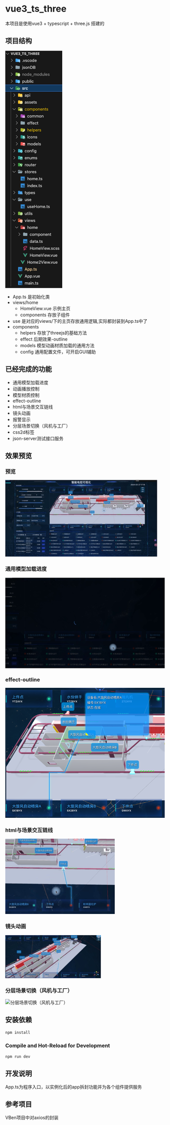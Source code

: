 <!--
 * @Author: zhou lei
 * @Date: 2024-01-29 10:38:55
 * @LastEditTime: 2024-03-27 17:37:21
 * @LastEditors: zhoulei && 910592680@qq.com
 * @Description: Description
 * @FilePath: /vue3_ts_three/README.md
 *  
-->
# vue3_ts_three

本项目是使用vue3 + typescript + three.js 搭建的

## 项目结构

![项目结构](public/doc/image.png)

- App.ts 是初始化类
- views/home
  - HomeView.vue 示例主页
  - components 存放子组件
- use 是对应的views/下的主页存放通用逻辑,实际都封装到App.ts中了
- components
  - helpers 存放了threejs的基础方法
  - effect 后期效果-outline
  - models 模型动画材质加载的通用方法
  - config 通用配置文件，可开启GUI辅助

## 已经完成的功能

- 通用模型加载进度
- 动画播放控制
- 模型材质控制
- effect-outline
- html与场景交互链线
- 镜头动画
- 报警显示
- 分层场景切换（风机与工厂）
- css2d标签
- json-server测试接口服务

## 效果预览

### 预览

![alt text](public/doc/ScreenRecorderProject35.gif)

### 通用模型加载进度

![通用模型加载进度](public/doc/ScreenRecorderProject33.gif)

### effect-outline

![effect-outline](public/doc/image1.png)

### html与场景交互链线

![html与场景交互链线](public/doc/ScreenRecorderProject36.gif)

### 镜头动画

![镜头动画](public/doc/ScreenRecorderProject37.gif)

### 分层场景切换（风机与工厂）
<!-- 并控制大小为500px-->
![分层场景切换（风机与工厂）](public/doc/ScreenRecorderProject38_1.gif)

## 安装依赖

```sh
npm install
```

### Compile and Hot-Reload for Development

```sh
npm run dev
```

## 开发说明

App.ts为程序入口，以实例化后的app拆封功能并为各个组件提供服务

## 参考项目

VBen项目中对axios的封装
